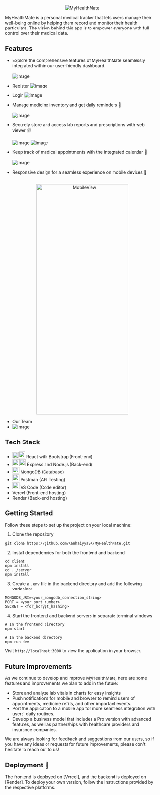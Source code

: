 <!-- PROJECT LOGO -->
<br />
<div align="center" style="display: flex; justify-content: center;">
  <img
    src="https://github.com/KanhaiyyaSK/MyHealthMate/assets/97464146/af2c76c5-2204-4ae4-ac59-1379c826b155"
    alt="MyHealthMate"
    style="display: block; margin: 0 auto;"
  />
</div>
</div>



MyHealthMate is a personal medical tracker that lets users manage their well-being online by helping them record and monitor their health particulars. The vision behind this app is to empower everyone with full control over their medical data.

## Features
- Explore the comprehensive features of MyHealthMate seamlessly integrated within our user-friendly dashboard.<br/><br/>
![image](https://github.com/KanhaiyyaSK/MyHealthMate/assets/97464146/aac7ed32-7f0e-4032-ac1e-729986dcc3ec)

- Register
  ![image](https://github.com/KanhaiyyaSK/MyHealthMate/assets/97464146/4dcf84ed-38db-48fd-afa5-85d723880abe)
- Login
  ![image](https://github.com/KanhaiyyaSK/MyHealthMate/assets/97464146/9c35d469-1730-48e4-92f4-8f4185e245aa)

- Manage medicine inventory and get daily reminders 💊<br/><br/>
![image](https://github.com/KanhaiyyaSK/MyHealthMate/assets/97464146/08426dd6-a488-42e9-8169-494fa4e4c732)
- Securely store and access lab reports and prescriptions with web viewer 🗊<br/><br/>
![image](https://github.com/KanhaiyyaSK/MyHealthMate/assets/97464146/5d0fae89-fcfb-4a3c-99c8-d49e01745356)
![image](https://github.com/KanhaiyyaSK/MyHealthMate/assets/97464146/fc902a5a-ce34-4358-bf12-b01edadfe5d4)

- Keep track of medical appointments with the integrated calendar 📅<br/><br/>
![image](https://github.com/KanhaiyyaSK/MyHealthMate/assets/97464146/0de15fd0-1ef1-4840-b47e-d3cb5c855a62)
- Responsive design for a seamless experience on mobile devices 📱<br/><br/>


<div align="center" style="display: flex; justify-content: center;">
  <img
    src="https://github.com/KanhaiyyaSK/MyHealthMate/assets/97464146/75862bc3-086a-40fe-88a5-5dec8e352661"
    alt="MobileView"
    style="display: block; margin: 0 auto; width:300px; height:750px"
  />

</div>
</div>


- Our Team
- ![image](https://github.com/KanhaiyyaSK/MyHealthMate/assets/97464146/a681e7a4-19ee-4b1b-b653-ac60f54c60fe)







## Tech Stack

- <img height="20" src="https://user-images.githubusercontent.com/25181517/183897015-94a058a6-b86e-4e42-a37f-bf92061753e5.png" alt="React" title="React" /><img height="22" src="https://user-images.githubusercontent.com/25181517/183898054-b3d693d4-dafb-4808-a509-bab54cf5de34.png" alt="Bootstrap" title="Bootstrap" /> React with Bootstrap (Front-end)
- <img height="22" src="https://user-images.githubusercontent.com/25181517/183568594-85e280a7-0d7e-4d1a-9028-c8c2209e073c.png" alt="Node.js" title="Node.js" /><img height="22" src="https://user-images.githubusercontent.com/25181517/183859966-a3462d8d-1bc7-4880-b353-e2cbed900ed6.png" alt="Express" title="Express" /> Express and Node.js (Back-end)
- <img height="22" src="https://user-images.githubusercontent.com/25181517/182884177-d48a8579-2cd0-447a-b9a6-ffc7cb02560e.png" alt="mongoDB" title="mongoDB" /> MongoDB (Database)
- <img height="22" src="https://user-images.githubusercontent.com/25181517/192109061-e138ca71-337c-4019-8d42-4792fdaa7128.png" alt="Postman" title="Postman" /> Postman (API Testing)
- <img height="22" src="https://user-images.githubusercontent.com/25181517/192108891-d86b6220-e232-423a-bf5f-90903e6887c3.png" alt="Visual Studio Code" title="Visual Studio Code" /> VS Code (Code editor)
- Vercel (Front-end hosting)
- Render (Back-end hosting)

## Getting Started

Follow these steps to set up the project on your local machine:

1. Clone the repository

```
git clone https://github.com/KanhaiyyaSK/MyHealthMate.git
```



2. Install dependencies for both the frontend and backend

```
cd client
npm install
cd ../server
npm install
```

3. Create a `.env` file in the backend directory and add the following variables:

```
MONGODB_URI=<your_mongodb_connection_string>
PORT = <your_port_number>
SECRET = <for_bcrypt_hashing>
```



4. Start the frontend and backend servers in separate terminal windows

```
# In the frontend directory
npm start

# In the backend directory
npm run dev
```

Visit `http://localhost:3000` to view the application in your browser.



## Future Improvements

As we continue to develop and improve MyHealthMate, here are some features and improvements we plan to add in the future:
- Store and analyze lab vitals in charts for easy insights 
- Push notifications for mobile and browser to remind users of appointments, medicine refills, and other important events.
- Port the application to a mobile app for more seamless integration with users' daily routines.
- Develop a business model that includes a Pro version with advanced features, as well as partnerships with healthcare providers and insurance companies.

We are always looking for feedback and suggestions from our users, so if you have any ideas or requests for future improvements, please don't hesitate to reach out to us!

## Deployment 🔗

The frontend is deployed on [Vercel], and the backend is deployed on [Render]. To deploy your own version, follow the instructions provided by the respective platforms.

